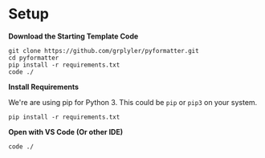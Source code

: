 # Setup

**Download the Starting Template Code**
```
git clone https://github.com/grplyler/pyformatter.git
cd pyformatter
pip install -r requirements.txt
code ./
```

**Install Requirements**

We're are using pip for Python 3. This could be `pip` or `pip3` on your system.

```
pip install -r requirements.txt
```

**Open with VS Code (Or other IDE)**

```
code ./
```